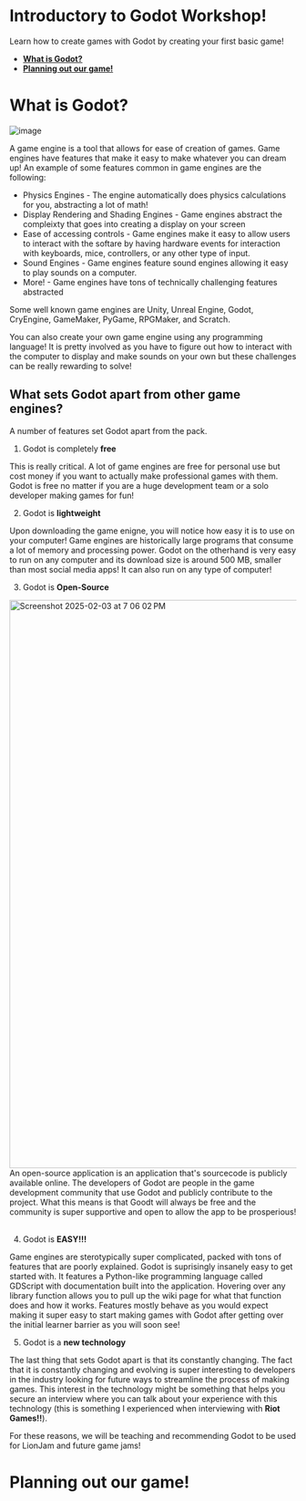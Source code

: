 # Introductory to Godot Workshop!
Learn how to create games with Godot by creating your first basic game!

- [**What is Godot?**](#what-is-godot)
- [**Planning out our game!**](#planning-out-our-game)

# What is Godot? 
![image](https://github.com/user-attachments/assets/afc258b2-e435-4bb6-b407-0a5dec36d055)

A game engine is a tool that allows for ease of creation of games. Game engines have features that make it easy to make whatever you can dream up! An example of some features common in game engines are the following:
- Physics Engines - The engine automatically does physics calculations for you, abstracting a lot of math!
- Display Rendering and Shading Engines - Game engines abstract the compleixty that goes into creating a display on your screen
- Ease of accessing controls - Game engines make it easy to allow users to interact with the softare by having hardware events for interaction with keyboards, mice, controllers, or any other type of input.
- Sound Engines - Game engines feature sound engines allowing it easy to play sounds on a computer.
- More! - Game engines have tons of technically challenging features abstracted

Some well known game engines are Unity, Unreal Engine, Godot, CryEngine, GameMaker, PyGame, RPGMaker, and Scratch.

You can also create your own game engine using any programming language! It is pretty involved as you have to figure out how to interact with the computer to display and make sounds on your own but these challenges can be really rewarding to solve!

## What sets Godot apart from other game engines?

A number of features set Godot apart from the pack.

1) Godot is completely **free**
   
This is really critical. A lot of game engines are free for personal use but cost money if you want to actually make professional games with them. Godot is free no matter if you are a huge development team or a solo developer making games for fun!


2) Godot is **lightweight**
   
Upon downloading the game enigne, you will notice how easy it is to use on your computer! Game engines are historically large programs that consume a lot of memory and processing power. Godot on the otherhand is very easy to run on any computer and its download size is around 500 MB, smaller than most social media apps! It can also run on any type of computer!

3) Godot is **Open-Source**


<img width="997" alt="Screenshot 2025-02-03 at 7 06 02 PM" src="https://github.com/user-attachments/assets/069296d0-a919-4b00-b7f7-602119322aa5" />
An open-source application is an application that's sourcecode is publicly available online. The developers of Godot are people in the game development community that use Godot and publicly contribute to the project. What this means is that Goodt will always be free and the community is super supportive and open to allow the app to be prosperious!<br />
<br />

4) Godot is **EASY!!!**

Game engines are sterotypically super complicated, packed with tons of features that are poorly explained. Godot is suprisingly insanely easy to get started with. It features a Python-like programming language called GDScript with documentation built into the application. Hovering over any library function allows you to pull up the wiki page for what that function does and how it works. Features mostly behave as you would expect making it super easy to start making games with Godot after getting over the initial learner barrier as you will soon see!

5) Godot is a **new technology**

The last thing that sets Godot apart is that its constantly changing. The fact that it is constantly changing and evolving is super interesting to developers in the industry looking for future ways to streamline the process of making games. This interest in the technology might be something that helps you secure an interview where you can talk about your experience with this technology (this is something I experienced when interviewing with **Riot Games!!**).

For these reasons, we will be teaching and recommending Godot to be used for LionJam and future game jams!

# Planning out our game!
